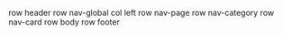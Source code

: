 row header
    row nav-global
        col left
    row nav-page
    row nav-category
    row nav-card
row body
row footer